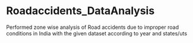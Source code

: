 # Roadaccidents_DataAnalysis
Performed zone wise analysis of Road accidents due to improper road conditions in India with the given dataset according to year and states/uts
